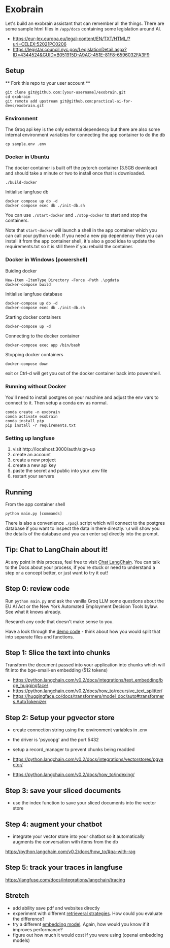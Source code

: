 # Exobrain

Let's build an exobrain assistant that can remember all the things. There are some sample html files in `/app/docs` containing some legislation around AI.

- https://eur-lex.europa.eu/legal-content/EN/TXT/HTML/?uri=CELEX:52021PC0206
- https://legistar.council.nyc.gov/LegislationDetail.aspx?ID=4344524&GUID=B051915D-A9AC-451E-81F8-6596032FA3F9

## Setup

** Fork this repo to your user account **

```
git clone git@github.com:[your-username]/exobrain.git
cd exobrain
git remote add upstream git@github.com:practical-ai-for-devs/exobrain.git
```

### Environment

The Groq api key is the only external dependency but there are also some internal environment variables for connecting the app container to do the db

```
cp sample.env .env
```

### Docker in Ubuntu

The docker container is built off the pytorch container (3.5GB download) and should take a minute or two to install once that is downloaded.

```
./build-docker
```

Initialise langfuse db

```
docker compose up db -d
docker compose exec db ./init-db.sh
```

You can use `./start-docker` and `./stop-docker` to start and stop the containers.

Note that `start-docker` will launch a shell in the app container which you can call your python code. If you need a new pip dependency then you can install it from the app container shell, it's also a good idea to update the requirements.txt so it is still there if you rebuild the container.

### Docker in Windows (powershell)

Buiding docker

```
New-Item -ItemType Directory -Force -Path .\pgdata
docker-compose build
```

Initialise langfuse database

```
docker-compose up db -d
docker-compose exec db ./init-db.sh
```

Starting docker containers

```
docker-compose up -d
```

Connecting to the docker container

```
docker-compose exec app /bin/bash
```

Stopping docker containers

```
docker-compose down
```

exit or Ctrl-d will get you out of the docker container back into powershell.

### Running without Docker

You'll need to install postgres on your machine and adjust the env vars to connect to it. Then setup a conda env as normal.

```
conda create -n exobrain
conda activate exobrain
conda install pip
pip install -r requirements.txt
```

### Setting up langfuse

1. visit http://localhost:3000/auth/sign-up
2. create an account
3. create a new project
4. create a new api key
5. paste the secret and public into your .env file
6. restart your servers

## Running

From the app container shell

```
python main.py [commands]
```

There is also a convenience `./psql` script which will connect to the postgres database if you want to inspect the data in there directly. `\d` will show you the details of the database and you can enter sql directly into the prompt.

## Tip: Chat to LangChain about it!

At any point in this process, feel free to visit [Chat LangChain](https://chat.langchain.com/). You can talk to the Docs about your process, if you're stuck or need to understand a step or a concept better, or just want to try it out!

## Step 0: review code

Run `python main.py` and ask the vanilla Groq LLM some questions about the EU AI Act or the New York Automated Employment Decision Tools bylaw. See what it knows already.

Research any code that doesn't make sense to you.

Have a look through the [demo code](./app/demo.py) - think about how you would split that into separate files and functions.

## Step 1: Slice the text into chunks

Transform the document passed into your application into chunks which will fit into the bge-small-en embedding (512 tokens)

- https://python.langchain.com/v0.2/docs/integrations/text_embedding/bge_huggingface/
- https://python.langchain.com/v0.2/docs/how_to/recursive_text_splitter/
- https://huggingface.co/docs/transformers/model_doc/auto#transformers.AutoTokenizer

## Step 2: Setup your pgvector store

- create connection string using the environment variables in .env
- the driver is 'psycopg' and the port 5432
- setup a record_manager to prevent chunks being readded

- https://python.langchain.com/v0.2/docs/integrations/vectorstores/pgvector/
- https://python.langchain.com/v0.2/docs/how_to/indexing/

## Step 3: save your sliced documents

- use the index function to save your sliced documents into the vector store

## Step 4: augment your chatbot

- integrate your vector store into your chatbot so it automatically augments the conversation with items from the db

https://python.langchain.com/v0.2/docs/how_to/#qa-with-rag

## Step 5: track your traces in langfuse

https://langfuse.com/docs/integrations/langchain/tracing

## Stretch

- add ability save pdf and websites directly
- experiment with different [retrieveral strategies](https://python.langchain.com/v0.2/docs/how_to/#retrievers). How could you evaluate the difference?
- try a different [embedding model](https://python.langchain.com/v0.2/docs/integrations/text_embedding/). Again, how would you know if it improves performance?
- figure out how much it would cost if you were using (openai embedding models)
